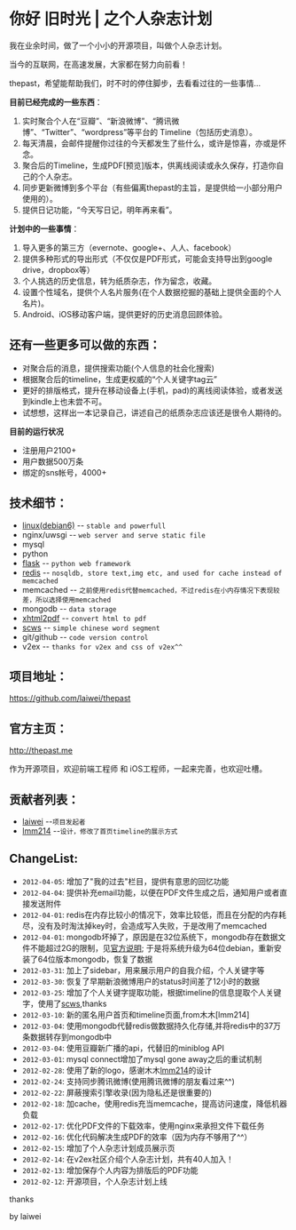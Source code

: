 你好 旧时光 | 之个人杂志计划 
=============

我在业余时间，做了一个小小的开源项目，叫做个人杂志计划。

当今的互联网，在高速发展，大家都在努力向前看！

thepast，希望能帮助我们，时不时的停住脚步，去看看过往的一些事情…


**目前已经完成的一些东西**：

1. 实时聚合个人在“豆瓣”、“新浪微博”、“腾讯微博”、“Twitter”、“wordpress”等平台的 Timeline（包括历史消息）。
1. 每天清晨，会邮件提醒你过往的今天都发生了些什么，或许是惊喜，亦或是怀念。
1. 聚合后的Timeline，生成PDF[预览]版本，供离线阅读或永久保存，打造你自己的个人杂志。
1. 同步更新微博到多个平台（有些偏离thepast的主旨，是提供给一小部分用户使用的）。
1. 提供日记功能，“今天写日记，明年再来看”。

**计划中的一些事情**：

1. 导入更多的第三方（evernote、google+、人人、facebook）
1. 提供多种形式的导出形式（不仅仅是PDF形式，可能会支持导出到google drive，dropbox等）
1. 个人挑选的历史信息，转为纸质杂志，作为留念，收藏。
1. 设置个性域名，提供个人名片服务(在个人数据挖掘的基础上提供全面的个人名片)。
1. Android、iOS移动客户端，提供更好的历史消息回顾体验。 


还有一些更多可以做的东西：
-------
* 对聚合后的消息，提供搜索功能(个人信息的社会化搜索)
* 根据聚合后的timeline，生成更权威的“个人关键字tag云”
* 更好的排版格式，提升在移动设备上(手机，pad)的离线阅读体验，或者发送到kindle上也未尝不可。
* 试想想，这样出一本记录自己，讲述自己的纸质杂志应该还是很令人期待的。

**目前的运行状况**

- 注册用户2100+
- 用户数据500万条
- 绑定的sns帐号，4000+


技术细节：
-------

* [linux(debian6)](http://debian.org) -- `stable and powerfull`
* nginx/uwsgi -- `web server and serve static file`
* mysql
* python
* [flask](http://flask.pocoo.org) -- `python web framework`
* [redis](http://redis.io) -- `nosqldb, store text,img etc, and used for cache instead of memcached`
* memcached -- `之前使用redis代替memcached，不过redis在小内存情况下表现较差，所以选择使用memcached`
* mongodb -- `data storage`
* [xhtml2pdf](https://github.com/chrisglass/xhtml2pdf) -- `convert html to pdf`
* [scws](http://www.ftphp.com/scws) -- `simple chinese word segment`
* git/github -- `code version control`
* v2ex -- `thanks for v2ex and css of v2ex^^`

项目地址：
-------

https://github.com/laiwei/thepast

官方主页： 
-------

http://thepast.me


作为开源项目，欢迎前端工程师 和 iOS工程师，一起来完善，也欢迎吐槽。

贡献者列表：
-------
* [laiwei](https://github.com/laiwei) --`项目发起者` 
* [lmm214](https://github.com/lmm214) --`设计，修改了首页timeline的展示方式` 


ChangeList:
-------
* `2012-04-05`: 增加了"我的过去"栏目，提供有意思的回忆功能
* `2012-04-04`: 提供补充email功能，以便在PDF文件生成之后，通知用户或者直接发送附件
* `2012-04-01`: redis在内存比较小的情况下，效率比较低，而且在分配的内存耗尽，没有及时淘汰掉key时，会造成写入失败，于是改用了memcached
* `2012-04-01`: mongodb坏掉了，原因是在32位系统下，mongodb存在数据文件不能超过2G的限制，见[官方说明](http://blog.mongodb.org/post/137788967/32-bit-limitations); 于是将系统升级为64位debian，重新安装了64位版本mongodb，恢复了数据
* `2012-03-31`: 加上了sidebar，用来展示用户的自我介绍，个人关键字等
* `2012-03-30`: 恢复了早期新浪微博用户的status时间差了12小时的数据
* `2012-03-25`: 增加了个人关键字提取功能，根据timeline的信息提取个人关键字，使用了[scws](http://www.ftphp.com/scws/),thanks
* `2012-03-10`: 新的匿名用户首页和timeline页面,from木木[lmm214]
* `2012-03-04`: 使用mongodb代替redis做数据持久化存储,并将redis中的37万条数据转存到mongodb中
* `2012-03-04`: 使用豆瓣新广播的api，代替旧的miniblog API
* `2012-03-01`: mysql connect增加了mysql gone away之后的重试机制
* `2012-02-28`: 使用了新的logo，感谢木木[lmm214](https://github.com/lmm214)的设计
* `2012-02-24`: 支持同步腾讯微博(使用腾讯微博的朋友看过来^^)
* `2012-02-22`: 屏蔽搜索引擎收录(因为隐私还是很重要的)
* `2012-02-18`: 加cache，使用redis充当memcache，提高访问速度，降低机器负载
* `2012-02-17`: 优化PDF文件的下载效率，使用nginx来承担文件下载任务
* `2012-02-16`: 优化代码解决生成PDF的效率（因为内存不够用了^^）
* `2012-02-15`: 增加了个人杂志计划成员展示页
* `2012-02-14`: 在v2ex社区介绍个人杂志计划，共有40人加入！
* `2012-02-13`: 增加保存个人内容为排版后的PDF功能
* `2012-02-12`: 开源项目，个人杂志计划上线

thanks

by laiwei
